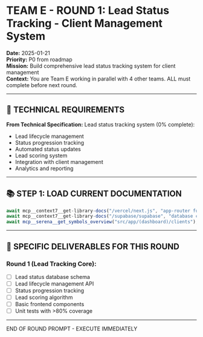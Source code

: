 # TEAM E - ROUND 1: Lead Status Tracking - Client Management System

**Date:** 2025-01-21  
**Priority:** P0 from roadmap  
**Mission:** Build comprehensive lead status tracking system for client management  
**Context:** You are Team E working in parallel with 4 other teams. ALL must complete before next round.

---

## 🎯 TECHNICAL REQUIREMENTS

**From Technical Specification:**
Lead status tracking system (0% complete):
- Lead lifecycle management
- Status progression tracking  
- Automated status updates
- Lead scoring system
- Integration with client management
- Analytics and reporting

---

## 📚 STEP 1: LOAD CURRENT DOCUMENTATION

```typescript
await mcp__context7__get-library-docs("/vercel/next.js", "app-router full-stack", 5000);
await mcp__context7__get-library-docs("/supabase/supabase", "database crud", 3000);
await mcp__serena__get_symbols_overview("src/app/(dashboard)/clients");
```

---

## 🎯 SPECIFIC DELIVERABLES FOR THIS ROUND

### Round 1 (Lead Tracking Core):
- [ ] Lead status database schema
- [ ] Lead lifecycle management API
- [ ] Status progression tracking
- [ ] Lead scoring algorithm
- [ ] Basic frontend components
- [ ] Unit tests with >80% coverage

---

END OF ROUND PROMPT - EXECUTE IMMEDIATELY